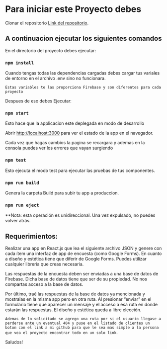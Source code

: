 # Para iniciar este Proyecto debes

Clonar el repositorio [Link del repositorio](https://github.com/agustinlopez23/ChallengeGreyDive).

## A continuacion ejecutar los siguientes comandos

En el directorio del proyecto debes ejecutar:
### `npm install`

Cuando tengas todas las dependencias cargadas debes cargar tus variales de entorno en el archivo .env sino no funcionara.

`Estas variables te las proporciona Firebase y son diferentes para cada proyecto`

Despues de eso debes Ejecutar:

### `npm start`

Esto hace que la applicacion este deplegada en modo de desarrollo

Abrir [http://localhost:3000](http://localhost:3000) para ver el estado de la app en el navegador.

Cada vez que hagas cambios la pagina se recargara y ademas en la consola puedes ver los errores que vayan surgiendo

### `npm test`

Esto ejecuta el modo test para ejecutar las pruebas de tus componentes.

### `npm run build`

Genera la carpeta Build para subir tu app a produccion.


### `npm run eject`

**Nota: esta operación es unidireccional. Una vez expulsado, no puedes volver atrás.

## Requerimientos:
Realizar una app en React.js que lea el siguiente archivo JSON y genere con cada ítem una interfaz de app de encuesta (como Google Forms).
En cuanto a diseño y estética tiene que diferir de Google Forms. Puedes utilizar cualquier librería que creas necesaria.

Las respuestas de la encuesta deben ser enviadas a una base de datos de Firebase.
Dicha base de datos tiene que ser de su propiedad. No nos compartas acceso a la base de datos.

Por último, traé las respuestas de la base de datos ya mencionada y mostralas en la misma app pero en otra ruta. Al presionar “enviar” en el formulario tiene que aparecer un mensaje y el acceso a esa ruta en donde estarán las respuestas. El diseño y estética queda a libre elección.


`Ademas de lo solicitado se agrego una ruta por si el usuario llegase a perderse ante un eventual 404
y puse en el listado de clientes un boton con el link a mi github para que le sea mas simple a la persona que vea el proyecto encontrar todo en un solo link`.

Saludos!
